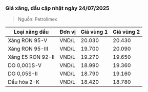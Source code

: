 
### Giá xăng, dầu cập nhật ngày 24/07/2025
> Nguồn: Petrolimex

| Loại xăng dầu     | Đơn vị | Giá vùng 1 | Giá vùng 2 |
|-------------------|--------|------------|------------|
| Xăng RON 95-V     | VND/L  |     20.030 |     20.430 |
| Xăng RON 95-III   | VND/L  |     19.700 |     20.090 |
| Xăng E5 RON 92-II | VND/L  |     19.270 |     19.650 |
| DO 0,001S-V       | VND/L  |     18.990 |     19.360 |
| DO 0,05S-II       | VND/L  |     18.790 |     19.160 |
| Dầu hỏa 2-K       | VND/L  |     18.420 |     18.780 |
